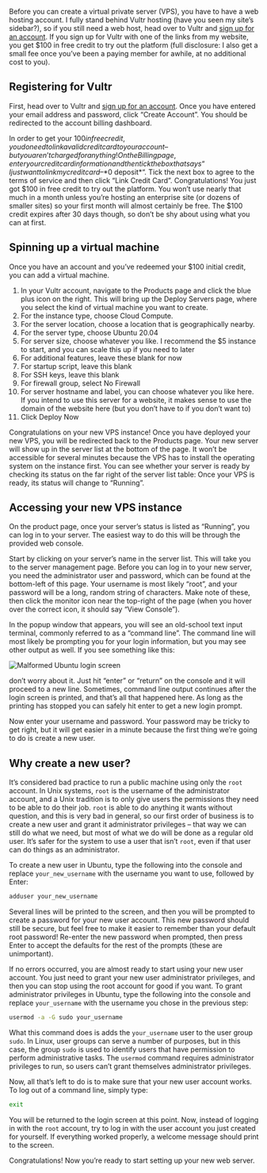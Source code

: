 Before you can create a virtual private server (VPS), you have to have a web hosting account. I fully stand behind Vultr hosting (have you seen my site’s sidebar?), so if you still need a web host, head over to Vultr and [sign up for an account](https://www.vultr.com/?ref=8506759-6G). If you sign up for Vultr with one of the links from my website, you get $100 in free credit to try out the platform (full disclosure: I also get a small fee once you’ve been a paying member for awhile, at no additional cost to you).

## Registering for Vultr

First, head over to Vultr and [sign up for an account](https://www.vultr.com/?ref=8506759-6G). Once you have entered your email address and password, click “Create Account”. You should be redirected to the account billing dashboard.

In order to get your $100 in free credit, you do need to link a valid credit card to your account – but you aren’t charged for anything! On the Billing page, enter your credit card information and then tick the box that says “I just want to link my credit card – *$0 deposit*“. Tick the next box to agree to the terms of service and then click “Link Credit Card”. Congratulations! You just got $100 in free credit to try out the platform. You won’t use nearly that much in a month unless you’re hosting an enterprise site (or dozens of smaller sites) so your first month will almost certainly be free. The $100 credit expires after 30 days though, so don’t be shy about using what you can at first.

## Spinning up a virtual machine

Once you have an account and you’ve redeemed your $100 initial credit, you can add a virtual machine.

1. In your Vultr account, navigate to the Products page and click the blue plus icon on the right. This will bring up the Deploy Servers page, where you select the kind of virtual machine you want to create.
2. For the instance type, choose Cloud Compute.
3. For the server location, choose a location that is geographically nearby.
4. For the server type, choose Ubuntu 20.04
5. For server size, choose whatever you like. I recommend the $5 instance to start, and you can scale this up if you need to later
6. For additional features, leave these blank for now
7. For startup script, leave this blank
8. For SSH keys, leave this blank
9. For firewall group, select No Firewall
10. For server hostname and label, you can choose whatever you like here. If you intend to use this server for a website, it makes sense to use the domain of the website here (but you don’t have to if you don’t want to)
11. Click Deploy Now

Congratulations on your new VPS instance! Once you have deployed your new VPS, you will be redirected back to the Products page. Your new server will show up in the server list at the bottom of the page. It won’t be accessible for several minutes because the VPS has to install the operating system on the instance first. You can see whether your server is ready by checking its status on the far right of the server list table: Once your VPS is ready, its status will change to “Running”.

## Accessing your new VPS instance

On the product page, once your server’s status is listed as “Running”, you can log in to your server. The easiest way to do this will be through the provided web console.

Start by clicking on your server’s name in the server list. This will take you to the server management page. Before you can log in to your new server, you need the administrator user and password, which can be found at the bottom-left of this page. Your username is most likely “root”, and your password will be a long, random string of characters. Make note of these, then click the monitor icon near the top-right of the page (when you hover over the correct icon, it should say “View Console”).

In the popup window that appears, you will see an old-school text input terminal, commonly referred to as a “command line”. The command line will most likely be prompting you for your login information, but you may see other output as well. If you see something like this:

![Malformed Ubuntu login screen](/images/backend/wordpress-hosting/hosting-console-screen.png)

don’t worry about it. Just hit “enter” or “return” on the console and it will proceed to a new line. Sometimes, command line output continues after the login screen is printed, and that’s all that happened here. As long as the printing has stopped you can safely hit enter to get a new login prompt.

Now enter your username and password. Your password may be tricky to get right, but it will get easier in a minute because the first thing we’re going to do is create a new user.

## Why create a new user?

It’s considered bad practice to run a public machine using only the `root` account. In Unix systems, `root` is the username of the administrator account, and a Unix tradition is to only give users the permissions they need to be able to do their job. `root` is able to do anything it wants without question, and this is very bad in general, so our first order of business is to create a new user and grant it administrator privileges – that way we can still do what we need, but most of what we do will be done as a regular old user. It’s safer for the system to use a user that isn’t `root`, even if that user can do things as an administrator.

To create a new user in Ubuntu, type the following into the console and replace `your_new_username` with the username you want to use, followed by Enter:

```bash
adduser your_new_username
```

Several lines will be printed to the screen, and then you will be prompted to create a password for your new user account. This new password should still be secure, but feel free to make it easier to remember than your default root password! Re-enter the new password when prompted, then press Enter to accept the defaults for the rest of the prompts (these are unimportant).

If no errors occurred, you are almost ready to start using your new user account. You just need to grant your new user administrator privileges, and then you can stop using the root account for good if you want. To grant administrator privileges in Ubuntu, type the following into the console and replace `your_username` with the username you chose in the previous step:

```bash
usermod -a -G sudo your_username
```

What this command does is adds the `your_username` user to the user group `sudo`. In Linux, user groups can serve a number of purposes, but in this case, the group `sudo` is used to identify users that have permission to perform administrative tasks. The `usermod` command requires administrator privileges to run, so users can’t grant themselves administrator privileges.

Now, all that’s left to do is to make sure that your new user account works. To log out of a command line, simply type:

```bash
exit
```

You will be returned to the login screen at this point. Now, instead of logging in with the `root` account, try to log in with the user account you just created for yourself. If everything worked properly, a welcome message should print to the screen.

Congratulations! Now you’re ready to start setting up your new web server.
